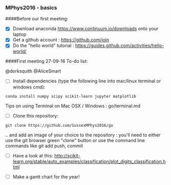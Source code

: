 ### MPhys2016 - basics

####Before our first meeting:

- [x] Download anaconda https://www.continuum.io/downloads onto your laptop
- [x] Get a github account : https://github.com/join
- [x] Do the "hello world" tutorial : https://guides.github.com/activities/hello-world/
  
####First meeting 27-09-16 To-do list:

@dorksquith @AliceSmart 
   
- [ ] Install dependencies (type the following line into mac/linux terminal or windows cmd):
```
conda install numpy scipy scikit-learn jupyter matplotlib
```
Tips on using Terminal on Mac OSX / Windows : go/terminal.md
   
- [ ] Clone this repository:
```
git clone https://github.com/SussexMPhys2016/go
```
.. and add an image of your choice to the repository : you'll need to either use the git browser green "clone" button or use the command line commands like git add push, commit

- [ ] Have a look at this: http://scikit-learn.org/stable/auto_examples/classification/plot_digits_classification.html

- [ ] Make a gantt chart for the year!


